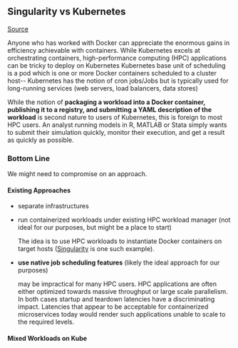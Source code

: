 ## Singularity vs Kubernetes

[Source](https://kubernetes.io/blog/2017/08/kubernetes-meets-high-performance/)


Anyone who has worked with Docker can appreciate the enormous gains in efficiency achievable with containers. While Kubernetes excels at orchestrating containers, high-performance computing (HPC) applications can be tricky to deploy on Kubernetes
Kubernetes base unit of scheduling is a pod which is one or more Docker containers scheduled to a cluster host-- Kubernetes has the notion of cron jobs/Jobs but is typically used for long-running services (web servers, load balancers, data stores)

While the notion of __packaging a workload into a Docker container, publishing it to a registry, and submitting a YAML description of the workload__ is second nature to users of Kubernetes, this is foreign to most HPC users. An analyst running models in R, MATLAB or Stata simply wants to submit their simulation quickly, monitor their execution, and get a result as quickly as possible.

### Bottom Line

We might need to compromise on an approach.

#### Existing Approaches

- separate infrastructures
- run containerized workloads under existing HPC workload manager (not ideal for our purposes, but might be a place to start)

  The idea is to use HPC workloads to instantiate Docker containers on target hosts ([Singularity](http://singularity.lbl.gov/) is one such example).
- __use native job scheduling features__ (likely the ideal approach for our purposes)

  may be impractical for many HPC users. HPC applications are often either optimized towards massive throughput or large scale parallelism. In both cases startup and teardown latencies have a discriminating impact. Latencies that appear to be acceptable for containerized microservices today would render such applications unable to scale to the required levels.

#### Mixed Workloads on Kube

